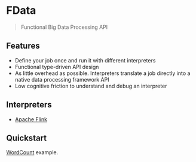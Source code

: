 # FData

> Functional Big Data Processing API

## Features

* Define your job once and run it with different interpreters
* Functional type-driven API design
* As little overhead as possible. Interpreters translate a job directly into a native data processing framework API
* Low cognitive friction to understand and debug an interpreter

## Interpreters

* [Apache Flink](fdata-flink/src/main/scala/com/fdata/flink)

## Quickstart

[WordCount](fdata-examples/src/main/scala/com/fdata/examples/WordCount.scala) example.